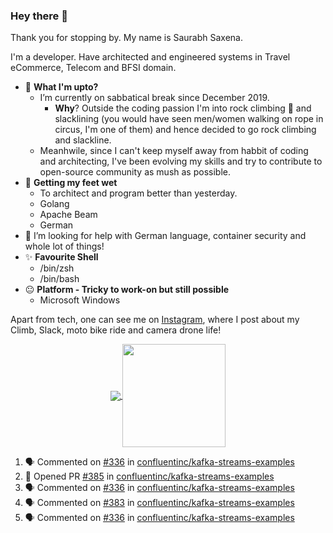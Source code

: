 ### Hey there 👋

Thank you for stopping by. My name is Saurabh Saxena.

I'm a developer. Have architected and engineered systems in Travel eCommerce, Telecom and BFSI domain.

- 🐩 **What I'm upto?**
  - I’m currently on sabbatical break since December 2019.
    - **Why**? Outside the coding passion I'm into rock climbing 🧗‍ and slacklining \(you would have seen men/women walking on rope in circus, I'm one of them) and hence decided to go rock climbing and slackline.    
  - Meanhwile, since I can't keep myself away from habbit of coding and architecting, I've been evolving my skills and try to contribute to open-source community as mush as possible. 
- 🌱 **Getting my feet wet**
  - To architect and program better than yesterday.
  - Golang
  - Apache Beam
  - German
- 🤔 I’m looking for help with German language, container security and whole lot of things!
- ✨ **Favourite Shell**
  - /bin/zsh
  - /bin/bash
- 😐 **Platform - Tricky to work-on but still possible**
  - Microsoft Windows 

Apart from tech, one can see me on [Instagram](https://www.instagram.com/saurabh.slacklife/), where I post about my Climb, Slack, moto bike ride and camera drone life!


<p align="center">
  <a href="https://github.com/saurabh-slacklife?tab=repositories">
    <img
      align="center"
      src="https://github-readme-stats.vercel.app/api/top-langs/?username=saurabh-slacklife&layout=compact"
    />
  </a>
  <a href="https://github.com/saurabh-slacklife?tab=repositories">
    <img
      align="center"
      height="165"
      src="https://github-readme-stats-gamma-sooty.vercel.app/api?username=saurabh-slacklife&count_private=true&show_icons=true&custom_title=Github%20Status&hide=issues"
    />
  </a>
</p>

<!--START_SECTION:activity-->
1. 🗣 Commented on [#336](https://github.com/confluentinc/kafka-streams-examples/issues/336) in [confluentinc/kafka-streams-examples](https://github.com/confluentinc/kafka-streams-examples)
2. 💪 Opened PR [#385](https://github.com/confluentinc/kafka-streams-examples/pull/385) in [confluentinc/kafka-streams-examples](https://github.com/confluentinc/kafka-streams-examples)
3. 🗣 Commented on [#336](https://github.com/confluentinc/kafka-streams-examples/issues/336) in [confluentinc/kafka-streams-examples](https://github.com/confluentinc/kafka-streams-examples)
4. 🗣 Commented on [#383](https://github.com/confluentinc/kafka-streams-examples/issues/383) in [confluentinc/kafka-streams-examples](https://github.com/confluentinc/kafka-streams-examples)
5. 🗣 Commented on [#336](https://github.com/confluentinc/kafka-streams-examples/issues/336) in [confluentinc/kafka-streams-examples](https://github.com/confluentinc/kafka-streams-examples)
<!--END_SECTION:activity-->

